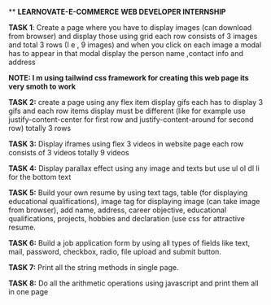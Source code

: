 **                                                 **LEARNOVATE-E-COMMERCE**
                                                 **WEB DEVELOPER INTERNSHIP**



**TASK 1**: 
Create a page where you have to display images (can download from browser) and display those using grid each row consists of 3 images and total 3 rows (I e , 9 images) and when you click on each image a modal has to appear in that modal display the person name ,contact info and address

**NOTE: I m using tailwind css framework for creating this web page  its very smoth to work**


**TASK 2:** 
create a page using any flex item display gifs each has to display 3 gifs and each row items display must be different (like for example use justify-content-center for first row and justify-content-around for second row) totally 3 rows


**TASK 3:**
Display iframes using flex 3 videos in website page each row consists of 3 videos totally 9 videos

**TASK 4:**
Display parallax effect using any image and texts but use ul ol dl li for the bottom text

**TASK 5:**
Build your own resume by using text tags, table (for displaying educational qualifications), image tag for displaying image (can take image from browser), add name, address, career objective, educational qualifications, projects, hobbies and declaration (use css for attractive resume.

**TASK 6:**
Build a job application form by using all types of fields like text, mail, password, checkbox, radio, file upload and submit button.

**TASK 7:**
Print all the string methods in single page.

**TASK 8:**
Do all the arithmetic operations using javascript and print them all in one page
